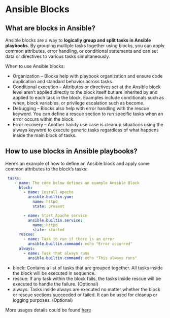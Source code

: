 # Ansible Blocks

## What are blocks in Ansible?

Ansible blocks are a way to **logically group and split tasks in Ansible playbooks**. By grouping multiple tasks together using blocks, you can apply common attributes, error handling, or conditional statements and can set data or directives to various tasks simultaneously.

When to use Ansible blocks:

- Organization – Blocks help with playbook organization and ensure code duplication and standard behavior across tasks.
- Conditional execution – Attributes or directives set at the Ansible block level aren’t applied directly to the block itself but are inherited by and applied to each task in the block. Examples include conditionals such as when, block variables, or privilege escalation such as become.
- Debugging – Blocks also help with error handling with the rescue keyword. You can define a rescue section to run specific tasks when an error occurs within the block.
- Error recovery – Another handy use case is cleanup situations using the always keyword to execute generic tasks regardless of what happens inside the main block of tasks.

## How to use blocks in Ansible playbooks?

Here’s an example of how to define an Ansible block and apply some common attributes to the block’s tasks:

```yml
 tasks:
    - name: The code below defines an example Ansible Block
      block:
        - name: Install Apache
          ansible.builtin.yum:
            name: httpd
            state: present

        - name: Start Apache service
          ansible.builtin.service:
            name: httpd
            state: started 
      rescue:
        - name: Task to run if there is an error
          ansible.builtin.command: echo "Error occurred"
      always:
        - name: Task that always runs
          ansible.builtin.command: echo "This always runs"
```

- block: Contains a list of tasks that are grouped together. All tasks inside the block will be executed in sequence.
- rescue: If any task within the block fails, the tasks inside rescue will be executed to handle the failure. (Optional)
- always: Tasks inside always are executed no matter whether the block or rescue sections succeeded or failed. It can be used for cleanup or logging purposes. (Optional)

More usages details could be found [here](https://spacelift.io/blog/ansible-block)
